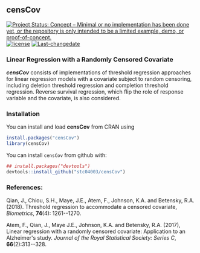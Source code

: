 
**censCov**
-----------

[![Project Status: Concept – Minimal or no implementation has been done yet, or the repository is only intended to be a limited example, demo, or proof-of-concept.](https://www.repostatus.org/badges/latest/concept.svg)](https://www.repostatus.org/#concept) [![license](https://img.shields.io/badge/license-GPL%20(%3E=%203)-lightgrey.svg)](https://choosealicense.com/) [![Last-changedate](https://img.shields.io/badge/last%20change-2019--05--18-yellowgreen.svg)](/commits/master)

### Linear Regression with a Randomly Censored Covariate

***censCov*** consists of implementations of threshold regression approaches for linear regression models with a covariate subject to random censoring, including deletion threshold regression and completion threshold regression. Reverse survival regression, which flip the role of response variable and the covariate, is also considered.

### Installation

You can install and load **censCov** from CRAN using

``` r
install.packages("censCov")
library(censCov)
```

You can install `censCov` from github with:

``` r
## install.packages("devtools")
devtools::install_github("stc04003/censCov")
```

### References:

Qian, J., Chiou, S.H., Maye, J.E., Atem, F., Johnson, K.A. and Betensky, R.A. (2018). Threshold regression to accommodate a censored covariate, *Biometrics*, **74**(4): 1261--1270.

Atem, F., Qian, J., Maye J.E., Johnson, K.A. and Betensky, R.A. (2017), Linear regression with a randomly censored covariate: Application to an Alzheimer's study. *Journal of the Royal Statistical Society: Series C*, **66**(2):313--328.
